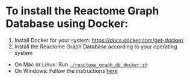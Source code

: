 # To install the Reactome Graph Database using Docker:

1. Install Docker for your system: https://docs.docker.com/get-docker/
2. Install the Reactome Graph Database according to your operating system
  - On Mac or Linux: Run [`./reactome_graph_db_docker.sh`](https://github.com/reactome/BCC-2020/blob/master/graph-database/reactome_graph_db_docker.sh)
  - On Windows:  Follow the instructions [here](https://github.com/reactome/BCC-2020/blob/master/graph-database/reactome_graph_db_docker_on_windows.txt) 
